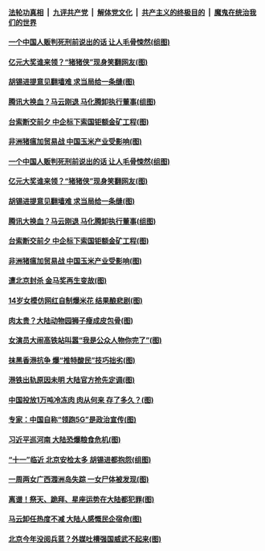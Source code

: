 ####  [法轮功真相](../../../../basic/blob/master/README.md?t=09201852) &nbsp;|&nbsp; [九评共产党](../../../../9ping.md/blob/master/README.md?t=09201852) &nbsp;|&nbsp; [解体党文化](../../../../jtdwh.md/blob/master/README.md?t=09201852)  &nbsp;|&nbsp; [共产主义的终极目的](../../../../gczydzjmd.md/blob/master/README.md?t=09201852) &nbsp;|&nbsp; [魔鬼在统治我们的世界](../../../../mgztzwmdsj.md/blob/master/README.md?t=09201852) 

#### [一个中国人贩判死刑前说出的话 让人毛骨悚然(组图)](../pages/p1/907666.md?t=09201852) 

#### [亿元大奖谁来领？“猪猪侠”现身笑翻网友(图)](../pages/p1/907952.md?t=09201852) 

#### [胡锡进提意见翻墙难 求当局给一条缝(图)](../pages/p1/907813.md?t=09201852) 

#### [腾讯大换血？马云刚退 马化腾卸执行董事(组图)](../pages/p1/907929.md?t=09201852) 

#### [台索断交前夕 中企标下索国钜额金矿工程(图)](../pages/p1/907930.md?t=09201852) 

#### [非洲猪瘟加贸易战 中国玉米产业受影响(图)](../pages/p1/907831.md?t=09201852) 

#### [一个中国人贩判死刑前说出的话 让人毛骨悚然(组图)](../pages/p1/907666.md?t=09201852) 

#### [亿元大奖谁来领？“猪猪侠”现身笑翻网友(图)](../pages/p1/907952.md?t=09201852) 

#### [胡锡进提意见翻墙难 求当局给一条缝(图)](../pages/p1/907813.md?t=09201852) 

#### [腾讯大换血？马云刚退 马化腾卸执行董事(组图)](../pages/p1/907929.md?t=09201852) 

#### [台索断交前夕 中企标下索国钜额金矿工程(图)](../pages/p1/907930.md?t=09201852) 

#### [非洲猪瘟加贸易战 中国玉米产业受影响(图)](../pages/p1/907831.md?t=09201852) 

#### [遭北京封杀 金马奖再生变故(图)](../pages/p1/907903.md?t=09201852) 

#### [14岁女模仿网红自制爆米花 结果酿悲剧(图)](../pages/p1/907893.md?t=09201852) 

#### [肉太贵？大陆动物园狮子瘦成皮包骨(图)](../pages/p1/907880.md?t=09201852) 

#### [女演员大闹高铁站叫嚣“我是公众人物你完了”(图)](../pages/p1/907869.md?t=09201852) 

#### [抹黑香港抗争 爆“推特酸民”技巧拙劣(图)](../pages/p1/907852.md?t=09201852) 

#### [港铁出轨原因未明 大陆官方抢先定调(图)](../pages/p1/907812.md?t=09201852) 

#### [中国投放1万吨冷冻肉 肉从何来 存了多久？(图)](../pages/p1/907755.md?t=09201852) 

#### [专家：中国自称“领跑5G”是政治宣传(图)](../pages/p1/907794.md?t=09201852) 

#### [习近平巡河南 大陆恐爆粮食危机(图)](../pages/p1/907776.md?t=09201852) 

#### [“十一”临近 北京安检太多 胡锡进都抱怨(组图)](../pages/p1/907782.md?t=09201852) 

#### [一周两女广西涠洲岛失踪 一女尸体被发现(图)](../pages/p1/907554.md?t=09201852) 

#### [离谱！祭天、跪拜、星座运势在大陆都犯罪(图)](../pages/p1/907742.md?t=09201852) 

#### [马云卸任热度不减 大陆人感慨民企宿命(图)](../pages/p1/907681.md?t=09201852) 

#### [北京今年没阅兵蓝？外媒吐槽强国威武不起来(图)](../pages/p1/907696.md?t=09201852) 


